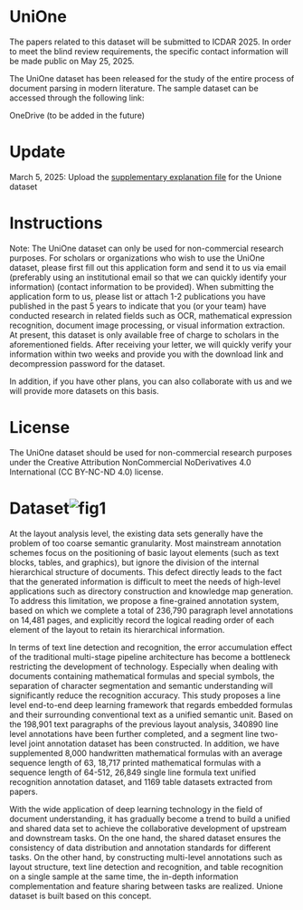 # UniOne

The papers related to this dataset will be submitted to ICDAR 2025. In order to meet the blind review requirements, the specific contact information will be made public on May 25, 2025.

The UniOne dataset has been released for the study of the entire process of document parsing in modern literature. The sample dataset can be accessed through the following link:

OneDrive (to be added in the future)

# Update

March 5, 2025: Upload the [supplementary explanation file]([https://example.com](https://github.com/MaxTEX310/UniOne/blob/main/SupplementaryMaterials/UniOne%20Supplementary%20Materials.pdf))  for the Unione dataset


# Instructions

Note: The UniOne dataset can only be used for non-commercial research purposes. For scholars or organizations who wish to use the UniOne dataset, please first fill out this application form and send it to us via email (preferably using an institutional email so that we can quickly identify your information) (contact information to be provided). When submitting the application form to us, please list or attach 1-2 publications you have published in the past 5 years to indicate that you (or your team) have conducted research in related fields such as OCR, mathematical expression recognition, document image processing, or visual information extraction. At present, this dataset is only available free of charge to scholars in the aforementioned fields. After receiving your letter, we will quickly verify your information within two weeks and provide you with the download link and decompression password for the dataset.

In addition, if you have other plans, you can also collaborate with us and we will provide more datasets on this basis.

# License

The UniOne dataset should be used for non-commercial research purposes under the Creative Attribution NonCommercial NoDerivatives 4.0 International (CC BY-NC-ND 4.0) license.

# Dataset![fig1](https://github.com/user-attachments/assets/54d0e8f1-baed-4104-9b81-5ffc2e6dfae9)

At the layout analysis level, the existing data sets generally have the problem of too coarse semantic granularity. Most mainstream annotation schemes focus on the positioning of basic layout elements (such as text blocks, tables, and graphics), but ignore the division of the internal hierarchical structure of documents. This defect directly leads to the fact that the generated information is difficult to meet the needs of high-level applications such as directory construction and knowledge map generation. To address this limitation, we propose a fine-grained annotation system, based on which we complete a total of 236,790 paragraph level annotations on 14,481 pages, and explicitly record the logical reading order of each element of the layout to retain its hierarchical information.

In terms of text line detection and recognition, the error accumulation effect of the traditional multi-stage pipeline architecture has become a bottleneck restricting the development of technology. Especially when dealing with documents containing mathematical formulas and special symbols, the separation of character segmentation and semantic understanding will significantly reduce the recognition accuracy. This study proposes a line level end-to-end deep learning framework that regards embedded formulas and their surrounding conventional text as a unified semantic unit. Based on the 198,901 text paragraphs of the previous layout analysis, 340890 line level annotations have been further completed, and a segment line two-level joint annotation dataset has been constructed. In addition, we have supplemented 8,000 handwritten mathematical formulas with an average sequence length of 63, 18,717 printed mathematical formulas with a sequence length of 64-512, 26,849 single line formula text unified recognition annotation dataset, and 1169 table datasets extracted from papers.

With the wide application of deep learning technology in the field of document understanding, it has gradually become a trend to build a unified and shared data set to achieve the collaborative development of upstream and downstream tasks. On the one hand, the shared dataset ensures the consistency of data distribution and annotation standards for different tasks. On the other hand, by constructing multi-level annotations such as layout structure, text line detection and recognition, and table recognition on a single sample at the same time, the in-depth information complementation and feature sharing between tasks are realized. Unione dataset is built based on this concept.
